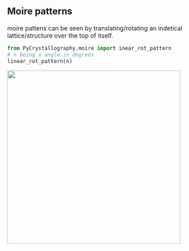 ## Moire patterns

moire pattens can be seen by translating/rotating an indetical lattice/structure over the top of itself.

```py
from PyCrystallography.moire import inear_rot_pattern
# n being a angle in degrees
linear_rot_pattern(n)
```

<p float="middle">
  <img src="../PyCrystallography/Images/moire_pattern_linear_roatation.gif" width="400" />
</p>